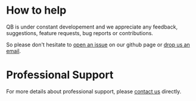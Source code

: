 # How to help

QB is under constant developement and we appreciate any feedback, suggestions, feature requests, bug reports or contributions.

So please don't hesitate to [open an issue](https://github.com/qb-project/qbproject/issues) on our github page or [drop us an email](mailto:emueller@eclipsesource.com).

# Professional Support

For more details about professional support, please [contact us](munich@eclipsesource.com) directly.
